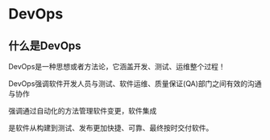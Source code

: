 # DevOps

## 什么是DevOps

DevOps是一种思想或者方法论，它涵盖开发、测试、运维整个过程！

DevOps强调软件开发人员与测试、软件运维、质量保证(QA)部门之间有效的沟通与协作

强调通过自动化的方法管理软件变更，软件集成

是软件从构建到测试、发布更加快捷、可靠、最终按时交付软件。

